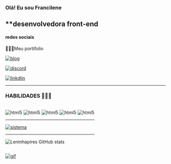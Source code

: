 ### Olá! Eu sou Francilene    

**desenvolvedora front-end
------

#### redes sociais
💁🏽‍♀️Meu portifolio 

[![blog](https://img.shields.io/badge/website-000000?style=for-the-badge&logo=About.me&logoColor=white)](https://leninhapires.github.io/portifiolio-existent/)

[![discord](https://img.shields.io/badge/Discord-7289DA?style=for-the-badge&logo=discord&logoColor=white)]()


[![linkdlin](https://img.shields.io/badge/LinkedIn-0077B5?style=for-the-badge&logo=linkedin&logoColor=white)]()

---------
### HABILIDADES 👩🏽‍💻

<div style="display:inline-block"><br/>
    <img aling="center" alt="html5" src="https://img.shields.io/badge/HTML5-E34F26?style=for-the-badge&logo=html5&logoColor=white"/>
    <img aling="center" alt="html5" src="https://img.shields.io/badge/CSS3-1572B6?style=for-the-badge&logo=css3&logoColor=white"/>
    <img aling="center" alt="html5" src="https://img.shields.io/badge/JavaScript-323330?style=for-the-"/>
    <img aling="center" alt="html5" src="https://img.shields.io/badge/Node.js-43853D?style=for-the-badge&logo=node.js&logoColor=white"/>
    <img aling="center" alt="html5" src="https://img.shields.io/badge/C-00599C?style=for-the-badge&logo=c&logoColor=white"/>

-------
[![sistema](https://img.shields.io/badge/Windows-ASUS_Zenbook_3-0078D6?style=for-the-badge&logo=windows&logoColor=white)]()

--------

![Leninhapires GitHub stats](https://github-readme-stats.vercel.app/api?username=Leninhapires\&show_icons=true&theme=rose)
</div>

[![gif](https://tgram.ru/wiki/stickers/img/star_butterfly_vk/png/25.png)]()
